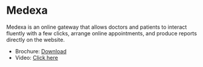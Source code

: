 # Medexa
Medexa is an online gateway that allows doctors and patients to interact fluently with a few clicks, arrange online appointments, and produce reports directly on the website.

- Brochure: [Download](https://github.com/imsahiljain/imaginepy-hack/raw/main/client/public/brochure.pdf)
- Video: [Click here](https://youtu.be/suPvxdwh6C8)
